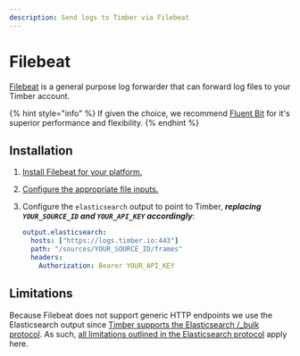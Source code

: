 ```yaml
---
description: Send logs to Timber via Filebeat
---
```


# Filebeat

[Filebeat](https://www.elastic.co/guide/en/beats/filebeat/current/index.html) is a general purpose log forwarder that can forward log files to your Timber account.

{% hint style="info" %}
If given the choice, we recommend [Fluent Bit](fluent-bit.md) for it's superior performance and flexibility.
{% endhint %}

## Installation

1. [Install Filebeat for your platform.](https://www.elastic.co/guide/en/beats/filebeat/current/filebeat-installation.html)
2. [Configure the appropriate file inputs.](https://www.elastic.co/guide/en/beats/filebeat/current/configuration-filebeat-options.html)
3. Configure the `elasticsearch` output to point to Timber, _**replacing `YOUR_SOURCE_ID` and `YOUR_API_KEY` accordingly**_:  


   ```yaml
   output.elasticsearch:
     hosts: ["https://logs.timber.io:443"]
     path: "/sources/YOUR_SOURCE_ID/frames"
     headers:
       Authorization: Bearer YOUR_API_KEY
   ```

## Limitations

Because Filebeat does not support generic HTTP endpoints we use the Elasticsearch output since [Timber supports the Elasticsearch /\_bulk protocol](../protocols/elasticsearch.md). As such, [all limitations outlined in the Elasticsearch protocol](../protocols/elasticsearch.md#limitations) apply here.

